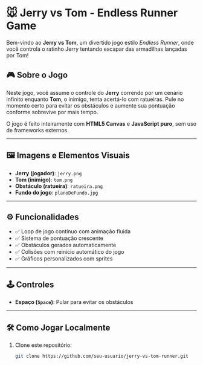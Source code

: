 # 🐭 Jerry vs Tom - Endless Runner Game

Bem-vindo ao **Jerry vs Tom**, um divertido jogo estilo *Endless Runner*, onde você controla o ratinho Jerry tentando escapar das armadilhas lançadas por Tom!

## 🎮 Sobre o Jogo

Neste jogo, você assume o controle do **Jerry** correndo por um cenário infinito enquanto **Tom**, o inimigo, tenta acertá-lo com ratueiras. Pule no momento certo para evitar os obstáculos e aumente sua pontuação conforme sobrevive por mais tempo.

O jogo é feito inteiramente com **HTML5 Canvas** e **JavaScript puro**, sem uso de frameworks externos.

---

## 🖼️ Imagens e Elementos Visuais

- **Jerry (jogador)**: `jerry.png`
- **Tom (inimigo)**: `tom.png`
- **Obstáculo (ratueira)**: `ratueira.png`
- **Fundo do jogo**: `planoDeFundo.jpg`

---

## ⚙️ Funcionalidades

- ✅ Loop de jogo contínuo com animação fluida
- ✅ Sistema de pontuação crescente
- ✅ Obstáculos gerados automaticamente
- ✅ Colisões com reinício automático do jogo
- ✅ Gráficos personalizados com sprites

---

## 🕹️ Controles

- **Espaço (`Space`)**: Pular para evitar os obstáculos

---

## 🛠️ Como Jogar Localmente

1. Clone este repositório:
   ```bash
   git clone https://github.com/seu-usuario/jerry-vs-tom-runner.git
